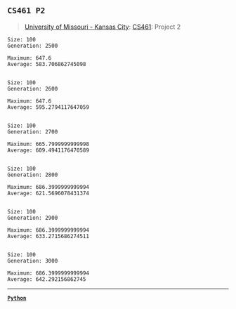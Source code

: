 ## `CS461 P2`
> [University of Missouri - Kansas City](https://www.umkc.edu/): [CS461](https://catalog.umkc.edu/search/?P=COMP-SCI%20461): Project 2

```
Size: 100
Generation: 2500

Maximum: 647.6
Average: 583.706862745098


Size: 100
Generation: 2600

Maximum: 647.6
Average: 595.2794117647059


Size: 100
Generation: 2700

Maximum: 665.7999999999998
Average: 609.4941176470589


Size: 100
Generation: 2800

Maximum: 686.3999999999994
Average: 621.5696078431374


Size: 100
Generation: 2900

Maximum: 686.3999999999994
Average: 633.2715686274511


Size: 100
Generation: 3000

Maximum: 686.3999999999994
Average: 642.292156862745
```

---

[**`Python`**](https://github.com/lxRbckl/lxRbckl/blob/main/Python/README.md)
